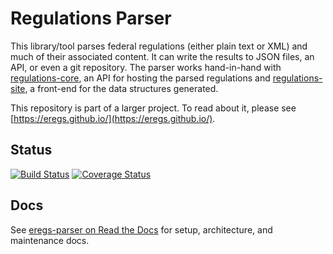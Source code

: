 Regulations Parser
==================

This library/tool parses federal regulations (either plain text or XML) and
much of their associated content. It can write the results to JSON files, an
API, or even a git repository. The parser works hand-in-hand with
[regulations-core](https://github.com/eregs/regulations-core), an API for hosting the parsed regulations and
[regulations-site](https://github.com/eregs/regulations-site), a front-end for the data structures generated.

This repository is part of a larger project. To read about it, please see 
[https://eregs.github.io/](https://eregs.github.io/).

## Status
[![Build Status](https://travis-ci.org/eregs/regulations-parser.png)](https://travis-ci.org/eregs/regulations-parser)
[![Coverage Status](https://coveralls.io/repos/18F/regulations-parser/badge.svg?branch=master&service=github)](https://coveralls.io/github/18F/regulations-parser?branch=master)

## Docs

See [eregs-parser on Read the Docs](https://eregs-parser.readthedocs.org/) for setup,
architecture, and maintenance docs.

